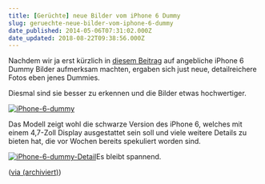 ```yaml
---
title: [Gerüchte] neue Bilder vom iPhone 6 Dummy
slug: geruechte-neue-bilder-vom-iphone-6-dummy
date_published: 2014-05-06T07:31:02.000Z
date_updated: 2018-08-22T09:38:56.000Z
---
```


Nachdem wir ja erst kürzlich in [diesem Beitrag](__GHOST_URL__/geruechte-bilder-vom-iphone-6-dummy/) auf angebliche iPhone 6 Dummy Bilder aufmerksam machten, ergaben sich just neue, detailreichere Fotos eben jenes Dummies. 

Diesmal sind sie besser zu erkennen und die Bilder etwas hochwertiger.

[![iPhone-6-dummy](//picdump.thafaker.de/2014/05/iPhone-6-dummy-580x380.jpg)](http://picdump.thafaker.de/2014/05/iPhone-6-dummy.jpg)

Das Modell zeigt wohl die schwarze Version des iPhone 6, welches mit einem 4,7-Zoll Display ausgestattet sein soll und viele weitere Details zu bieten hat, die vor Wochen bereits spekuliert worden sind.

[![iPhone-6-dummy-Detail](//picdump.thafaker.de/2014/05/iPhone-6-dummy-Detail-449x580.jpg)](http://picdump.thafaker.de/2014/05/iPhone-6-dummy-Detail.jpg)Es bleibt spannend.

([via (archiviert)](http://web.archive.org/web/20140420063708/https://twitter.com/NowhereElseFr))
